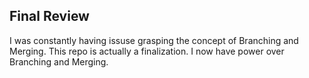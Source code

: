 ## Final Review

I was constantly having issuse grasping the concept of Branching and Merging. This repo is actually a finalization.
I now have power over Branching and Merging.
